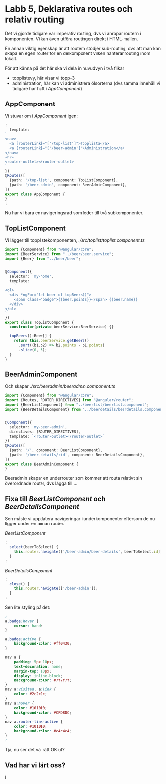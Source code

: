 Labb 5, Deklarativa routes och relativ routing
==============================================
Det vi gjorde tidigare var imperativ routing, dvs vi anropar routern
i komponenten. Vi kan även utföra routingen direkt i HTML-mallen.

En annan viktig egenskap är att routern stödjer sub-routing, dvs 
att man kan skapa en egen router för en delkomponent vilken hanterar
routing inom lokalt.

För att känna på det här ska vi dela in huvudvyn i två flikar
- topplistevy, här visar vi topp-3
- administration, här kan vi administrera ölsorterna (dvs samma innehåll
  vi tidigare har haft i _AppComponent_)

AppComponent
------------
Vi stuvar om i _AppComponent_ igen:
```typescript
:
  template:
`
<nav>
  <a [routerLink]="['/top-list']">Topplista</a>
  <a [routerLink]="['/beer-admin']">Administration</a>
</nav>
<hr>
<router-outlet></router-outlet>
`
})
@Routes([
  {path: '/top-list', component: TopListComponent},
  {path: '/beer-admin', component: BeerAdminComponent},
])
export class AppComponent {
}
:
```

Nu har vi bara en navigeringsrad som  leder till två subkomponenter.

TopListComponent
----------------
Vi lägger till topplistekomponenten, _./src/toplist/toplist.component.ts_
```typescript
import {Component} from "@angular/core";
import {BeerService} from "../beer/beer.service";
import {Beer} from "../beer/beer";


@Component({
  selector: 'my-home',
  template:
    `
<ol>
  <div *ngFor="let beer of topBeers()">
    <span class="badge">{{beer.points}}</span> {{beer.name}}  
  </div>
</ol>
`
})
export class TopListComponent {
  constructor(private beerService:BeerService) {}

  topBeers():Beer[] {
    return this.beerService.getBeers()
      .sort((b1,b2) => b2.points - b1.points)
      .slice(0, 3);
  }
}
```

BeerAdminComponent
------------------
Och skapar _./src/beeradmin/beeradmin.component.ts_
```typescript
import {Component} from "@angular/core";
import {Routes, ROUTER_DIRECTIVES} from "@angular/router";
import {BeerListComponent} from "../beerlist/beerlist.component";
import {BeerDetailsComponent} from "../beerdetails/beerdetails.component";


@Component({
  selector: 'my-beer-admin',
  directives: [ROUTER_DIRECTIVES],
  template: `<router-outlet></router-outlet>`
})
@Routes([
  {path: '/', component: BeerListComponent},
  {path: '/beer-details/:id', component: BeerDetailsComponent},
])
export class BeerAdminComponent {
}
```

Beeradmin skapar en underrouter som kommer att routa relativt sin 
överordnade router, dvs lägga till ...

Fixa till _BeerListComponent_ och _BeerDetailsComponent_
--------------------------------------------------------
Sen måste vi uppdatera navigeringar i underkomponenter eftersom de nu
ligger under en annan router.

_BeerListComponent_
```typescript
:
  select(beerToSelect) {
    this.router.navigate(['/beer-admin/beer-details', beerToSelect.id]);
  }
:
```

_BeerDetailsComponent_
```typescript
:
  close() {
    this.router.navigate(['/beer-admin']);
  }
:
```

Sen lite styling på det:
```css
:
a.badge:hover {
    cursor: hand;
}

a.badge:active {
    background-color: #ff0430;
}

nav a {
    padding: 5px 10px;
    text-decoration: none;
    margin-top: 10px;
    display: inline-block;
    background-color: #7f7f7f;
}
nav a:visited, a:link {
    color: #2c2c2c;
}
nav a:hover {
    color: #101010;
    background-color: #CFD8DC;
}
nav a.router-link-active {
    color: #101010;
    background-color: #c4c4c4;
}
:
```

Tja, nu ser det väl rätt OK ut?


Vad har vi lärt oss?
--------------------



I


